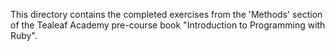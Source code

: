 This directory contains the completed exercises from the 'Methods' section of the Tealeaf Academy pre-course book
"Introduction to Programming with Ruby".
